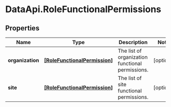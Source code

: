 # DataApi.RoleFunctionalPermissions

## Properties

Name | Type | Description | Notes
------------ | ------------- | ------------- | -------------
**organization** | [**[RoleFunctionalPermission]**](RoleFunctionalPermission.md) | The list of organization functional permissions. | [optional] 
**site** | [**[RoleFunctionalPermission]**](RoleFunctionalPermission.md) | The list of site functional permissions. | [optional] 


